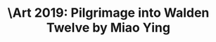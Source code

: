 ---
year: 2019
is-complete: yes
title: '\Art 2019: Pilgrimage into Walden Twelve by Miao Ying'
description: The project is inspired by AI neural network machine learning, medieval christian indulgences mechanisms, conflicting political ideologies, popular online Chinese S&M romance novels, and the recently emerged “social credit system” in China.
slug: miao-ying-pilgrimage-into-walden-twelve
art-title: Pilgrimage into Walden Twelve
art-label: Pilgrimage into Walden Twelve is a live simulation software that can be run on computer and smartphone. The simulation has three distinct chapters&#58; The Honor of Shepherds, The People’s Quest, and Battle for Glorious Spells. The project is inspired by AI neural network machine learning, medieval christian indulgences mechanisms, conflicting political ideologies, popular online Chinese S&M romance novels, and the recently emerged “social credit system” in China. The simulation takes place in a medieval magical fantasy land--Walden Twelve. Walden Twelve refers to “Walden Two”, which is a utopian novel written by behavioral psychologist B. F. Skinner, a society where perfect behavior is achieved as a result of reinforced positive conditioning of the desired behaviors while meeting basic needs of citizens. During the Medieval Era, the institution interpreted the religious ideology for the people who were illiterate, which led believers to exchange money for their sins--the indulgence system. The social credit system in China is a digital indulgence system, which records big data from its citizens and rewards or punishes them according to their social credit score. In a structure similar to that of the medieval church, the Chinese government explains the Marxist doctrine to its people and has implemented the technology to enforce citizen behavior. <a href="https://www.pilgrimageintowaldentwelve.com/">pilgrimageintowaldentwelve.com</a>
art-height: 568
art-width: 1920
banner: /assets/images/2019/pilgrimage-banner.jpg
video: https://www.youtube.com/embed/5RJFTFcXX3k?rel=0&amp;showinfo=0
BTS:
    - link: /assets/images/2019/pilgrimage-bts-0.png
    - link: /assets/images/2019/pilgrimage-bts-1.png
    - link: /assets/images/2019/pilgrimage-bts-2.png
    - link: /assets/images/2019/pilgrimage-bts-3.png
    - link: /assets/images/2019/pilgrimage-bts-4.png
exhibitions:
    - name: The Asia Culture Center, Gwangju, South Korea
      link: https://www.acc.go.kr/en/exhibition.do?PID=0202&action=Read&bnkey=EM_0000004197
      start-date: 10-15-2020
      end-date: 03-14-2021
sp-art-title: Aphasia
sp-art-slug: aphasia
sp-video: https://www.youtube.com/embed/dZ6SMKXZ6Xw?rel=0&amp;showinfo=0
sp-art-height: 360
sp-art-width: 1920
sp-art-label: Three channel video. 5’20”. Singing and composition by Bibi Zhou/周笔畅. Lyrics by machine learning text generation neural networks. Voice over by Benjamin Hwang. Arrangement by Dizzla D Music. Commissioned by the UCCA Centre of Contemporary Art and supported by \Art at Cornell Tech.</p><p>The music in Aphasia is a mix of Christian Rock and romantic R&B, to worship ideologies instead of the spiritual. We used models trained to simulate the writing styles of humans--which had successfully generated text in the style of Shakespeare in the past--to generate the lyrics of the music of the video. We fed the computer to learn from B F skinner’s behaviorism theory, Chinese online novels (in the popular style/template of “Bossy, boss loves me”), and 45,000 classic romantic R&B lyrics and rapper Kanye West. Each text represented a particular ideology, those different blending of texts and ideologies achieved a unique style of writing, that is completely computer generated.</p><p>Aphasia is an inability to comprehend or formulate language because of damage to specific brain regions. The video shows the relationship between the sheep/followers and their shepherds/controllers, the dog and drone. The middle screen represents the sheep, while the screen on the left represents the dog as the the original shepherd, and the screen on the right shows the modern shepherd, which is a herding drone that can mimic the dog barking.</p><p>We asked Chinese pop star Bibi Zhou/周笔畅 to sing the the song with a romantic R&B beat according to the lyrics generated by the computer. Bibi Zhou debuted her singing career by winning the second place at the Chinese singing contest Super Girl in 2005, in which viewers are able to participate in the judging process by sending text messages with their mobile phones to vote for their favorite contestants, considered as one of the largest "democratic" voting exercises in mainland China.</p><center><p>Lyrics</p><p>Verse 1:<br>You changed my sympathy<br>I can’t face the questions<br>I’m just a behavior<br>I don’t think about her cause<br>I believe in love forever<br>So darling I love you<br>and I don’t need no conditioning<br></p><p>Chorus:<br>I want to wake up from me<br>I think I’m a process<br>This is the purpose<br>I will always be your kind contrast<br>Love is on the selection<br></p><p>Verse 2:<br>Stay with me<br>With your practical fire<br>Contact the culture that we used to be<br></p><p>Bridge:<br>Shine your autonomy on me<br>I hear the initiation coming<br>You made me feel culture<br></p><p>Chorus:<br>I want to wake up from me<br>I think I’m a process<br>This is the purpose<br>I will always be your kind contrast<br>Love is the only selection<br></center><p>Exhibited at <a href="https://www.castellodirivoli.org/en/mostra/uli_sigg/"> Castello di Rivoli, Museum of Contemporary Art</a> in Torino, Italy from February 25, 2020 to August 30, 2020, and <a href="https://ucca.org.cn/en/lab/lunar-phases/">UCCA Center for Contemporary Art</a> in Beijing, China from November 13, 2019 to December 4, 2019.
---